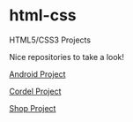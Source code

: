 # html-css
HTML5/CSS3 Projects


Nice repositories to take a look!

<a href="https://lucas1337dev.github.io/html-css/desafios/desafio004/index.html">Android Project</a>

<a href="https://lucas1337dev.github.io/html-css/desafios/desafio005/index.html">Cordel Project</a>

<a href="https://github.com/lucas1337dev/html-css/blob/main/exercicios-onebitcode/flexbox/index.html">Shop Project</a>
